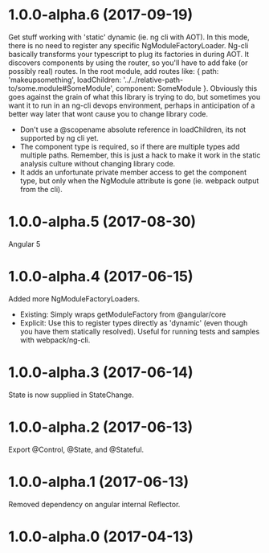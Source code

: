 <a name="1.0.0-alpha.6"></a>
# 1.0.0-alpha.6 (2017-09-19)
Get stuff working with 'static' dynamic (ie. ng cli with AOT).
In this mode, there is no need to register any specific NgModuleFactoryLoader.
Ng-cli basically transforms your typescript to plug its factories in during AOT.
It discovers components by using the router, so you'll have to add fake (or possibly real) routes.
In the root module, add routes like: { path: 'makeupsomething', loadChildren: '../../relative-path-to/some.module#SomeModule', component: SomeModule }.
Obviously this goes against the grain of what this library is trying to do, but sometimes you want it to run in an ng-cli devops environment, perhaps in anticipation of a better way later that wont cause you to change library code.
- Don't use a @scopename absolute reference in loadChildren, its not supported by ng cli yet.
- The component type is required, so if there are multiple types add multiple paths.  Remember, this is just a hack to make it work in the static analysis culture without changing library code.
- It adds an unfortunate private member access to get the component type, but only when the NgModule attribute is gone (ie. webpack output from the cli).

<a name="1.0.0-alpha.5"></a>
# 1.0.0-alpha.5 (2017-08-30)
Angular 5

<a name="1.0.0-alpha.4"></a>
# 1.0.0-alpha.4 (2017-06-15)
Added more NgModuleFactoryLoaders.
- Existing: Simply wraps getModuleFactory from @angular/core
- Explicit: Use this to register types directly as 'dynamic' (even though you have them statically resolved).  Useful for running tests and samples with webpack/ng-cli.

<a name="1.0.0-alpha.3"></a>
# 1.0.0-alpha.3 (2017-06-14)
State is now supplied in StateChange.

<a name="1.0.0-alpha.2"></a>
# 1.0.0-alpha.2 (2017-06-13)
Export @Control, @State, and @Stateful.

<a name="1.0.0-alpha.1"></a>
# 1.0.0-alpha.1 (2017-06-13)
Removed dependency on angular internal Reflector.

<a name="1.0.0-alpha.0"></a>
# 1.0.0-alpha.0 (2017-04-13)
